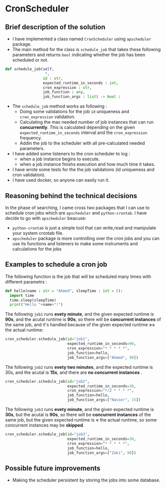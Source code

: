 # CronScheduler
## Brief description of the solution
- I have implemented a class named `CronScheduler` using `apscheduler` package.
- The main method for the class is `schedule_job` that takes these following parameters and returns `bool` indicating whether the job has been scheduled or not.
```python
def schedule_job(self,
                  *,
                 id : str,
                 expected_runtime_in_seconds : int,
                 cron_expression : str,
                 job_function : any,
                 job_function_args : list) -> bool :
```
- The  `schedule_job` method works as following :
    - Doing some validations for the job `id` uniqueness and `cron_expression` validation.
    - Calculating the max needed number of job instances that can run **concurrently**. This is calculated depending on the given `expected_runtime_in_seconds` interval and the `cron_expression` frequency.
    - Addin the job to the scheduler with all pre-calculated needed parameters.
- I have added some listeners to the cron scheduler to log :
    - when a job instance begins to execute.
    - when a job instance finishs execution and how much time it takes.
- I have wrote some tests for the the job validations (id uniqueness and cron validation).
- I have used docker, so anyone can easily run it.

## Reasoning behind the technical decisions
In the phase of searching, I came cross two packages that I can use to schedule cron jobs which are `apscheduler` and `python-crontab`.
I have decide to go with `apscheduler` beacuse:
- `python-crontab` is just a simple tool that can write,read and manipulate your system crontab file.
- `apscheduler` package is more controlling over the cron jobs and you can use its functions and listeners to make some instruments and calculations for the jobs

## Examples to schedule a cron job
The following function is the job that will be scheduled many times with different parametrs :
```python
def hello(name : str = "Ahmed", sleepTime : int = 5):
  import time
  time.sleep(sleepTime)
  print("Hello "+name+"!")
```
The following `job1` runs **evety minute**, and the given expected runtime is **90s**, and the acutal runtime is **90s**, so there will be **concurrent instances** of the same job, and it's handled because of the given expected runtime **>=** the actual runtime:
```python
cron_scheduler.schedule_job(id="job1",
                            expected_runtime_in_seconds=90,
                            cron_expression="* * * * *",
                            job_function=hello,
                            job_function_args=["Ahmed", 90])
```
The following `job2` runs **evety two minutes**, and the expected runtime is 30s, 
and the acutal is **15s**, and there are **no concurrent instances** .
```python
cron_scheduler.schedule_job(id="job2",
                            expected_runtime_in_seconds=30,
                            cron_expression="*/2 * * * *",
                            job_function=hello,
                            job_function_args=["Nasser", 15])
```
The following `job3` runs **evety minute**, and the given expected runtime is **30s**, but the acutal is **90s**, so there will be **concurrent instances** of the same job, but the given expected runtime is **<** the actual runtime, so some concurrent instances may be **skipped**.
```python
cron_scheduler.schedule_job(id="job3",
                            expected_runtime_in_seconds=30,
                            cron_expression="* * * * *",
                            job_function=hello,
                            job_function_args=["Zaki", 90])
```

## Possible future improvements
- 	Making the scheduler persistent by storing the jobs into some database.
